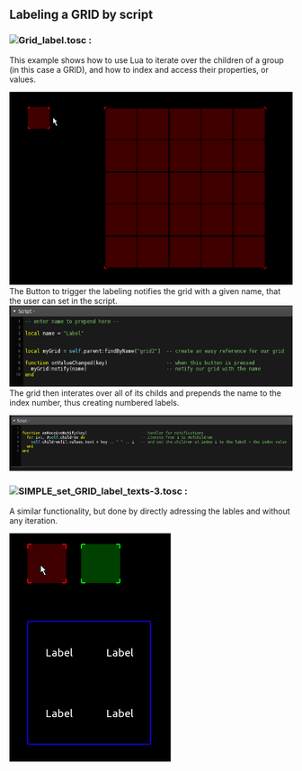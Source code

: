 ## Labeling a GRID by script

### ![Grid_label.tosc :](Grid_label.tosc) 

This example shows how to use Lua to iterate over the children of a group (in this case a GRID), and how to index and access their properties, or values.

![gridlabel](preview_1.gif) 
The Button to trigger the labeling notifies the grid with a given name, that the user can set in the script.
![button](script_button.png)
The grid then interates over all of its childs and prepends the name to the index number, thus creating numbered labels.

![gridscript](script_grid.png)


### ![SIMPLE_set_GRID_label_texts-3.tosc :](SIMPLE_set_GRID_label_texts-3.tosc) 

A similar functionality, but done by directly adressing the lables and without any iteration.

![gridlabel](preview_2.gif) 
